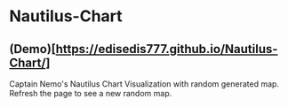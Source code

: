 # Nautilus-Chart

## (Demo)[https://edisedis777.github.io/Nautilus-Chart/]

Captain Nemo's Nautilus Chart Visualization with random generated map. 
Refresh the page to see a new random map.
